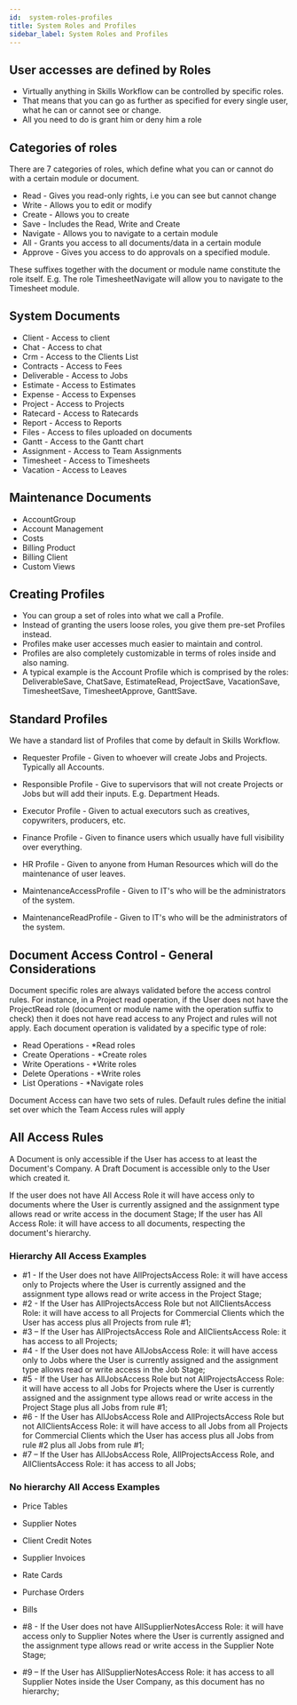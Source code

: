 ```yaml
---
id:  system-roles-profiles
title: System Roles and Profiles
sidebar_label: System Roles and Profiles
---
```


## User accesses are defined by Roles

- Virtually anything in Skills Workflow can be controlled by specific roles.
- That means that you can go as further as specified for every single user, what he can or cannot see or change.
- All you need to do is grant him or deny him a role

## Categories of roles
There are 7 categories of roles, which define what you can or cannot do with a certain module or document.

- Read - Gives you read-only rights, i.e you can see but cannot change
- Write - Allows you to edit or modify
- Create - Allows you to create
- Save - Includes the Read, Write and Create
- Navigate - Allows you to navigate to a certain module
- All - Grants you access to all documents/data in a certain module
- Approve - Gives you access to do approvals on a specified module.

These suffixes together with the document or module name constitute the role itself.
E.g. The role TimesheetNavigate will allow you to navigate to the Timesheet module.

## System Documents

- Client - Access to client
- Chat - Access to chat
- Crm - Access to the Clients List
- Contracts - Access to Fees
- Deliverable - Access to Jobs
- Estimate - Access to Estimates
- Expense - Access to Expenses
- Project - Access to Projects
- Ratecard - Access to Ratecards
- Report - Access to Reports
- Files - Access to files uploaded on documents
- Gantt - Access to the Gantt chart
- Assignment - Access to Team Assignments
- Timesheet - Access to Timesheets
- Vacation - Access to Leaves

## Maintenance Documents

- AccountGroup
- Account Management
- Costs
- Billing Product
- Billing Client
- Custom Views

## Creating Profiles

- You can group a set of roles into what we call a Profile.
- Instead of granting the users loose roles, you give them pre-set Profiles instead.
- Profiles make user accesses much easier to maintain and control.
- Profiles are also completely customizable in terms of roles inside and also naming.
- A typical example is the Account Profile which is comprised by the roles: DeliverableSave, ChatSave, EstimateRead, ProjectSave, VacationSave, TimesheetSave, TimesheetApprove, GanttSave.

## Standard Profiles
We have a standard list of Profiles that come by default in Skills Workflow.

- Requester Profile - Given to whoever will create Jobs and Projects. Typically all Accounts.
- Responsible Profile - Give to supervisors that will not create Projects or Jobs but will add their inputs. E.g. Department Heads.
- Executor Profile - Given to actual executors such as creatives, copywriters, producers, etc.
- Finance Profile - Given to finance users which usually have full visibility over everything.
- HR Profile - Given to anyone from Human Resources which will do the maintenance of user leaves.

- MaintenanceAccessProfile - Given to IT's who will be the administrators of the system.
- MaintenanceReadProfile - Given to IT's who will be the administrators of the system.


## Document Access Control - General Considerations 
Document specific roles are always validated before the access control rules. For instance, in a Project read operation, if the User does not have the ProjectRead role (document or module name with the operation suffix to check) then it does not have read access to any Project and rules will not apply. Each document operation is validated by a specific type of role:

- Read Operations - *Read roles
- Create Operations - *Create roles
- Write Operations - *Write roles
- Delete Operations - *Write roles
- List Operations - *Navigate roles

Document Access can have two sets of rules. Default rules define the initial set over which the Team Access rules will apply

## All Access Rules

A Document is only accessible if the User has access to at least the Document's Company. A Draft Document is accessible only to the User which created it.

If the user does not have All Access Role it will have access only to documents where the User is currently assigned and the assignment type allows read or write access in the document Stage;
If the user has All Access Role: it will have access to all documents, respecting the document's hierarchy. 


### Hierarchy All Access Examples

- #1 - If the User does not have AllProjectsAccess Role: it will have access only to Projects where the User is currently assigned and the assignment type allows read or write access in the Project Stage;
- #2 - If the User has AllProjectsAccess Role but not AllClientsAccess Role: it will have access to all Projects for Commercial Clients which the User has access plus all Projects from rule #1;
- #3 – If the User has AllProjectsAccess Role and AllClientsAccess Role: it has access to all Projects;
- #4 - If the User does not have AllJobsAccess Role: it will have access only to Jobs where the User is currently assigned and the assignment type allows read or write access in the Job Stage;
- #5 - If the User has AllJobsAccess Role but not AllProjectsAccess Role: it will have access to all Jobs for Projects where the User is currently assigned and the assignment type allows read or write access in the Project Stage plus all Jobs from rule #1;
- #6 - If the User has AllJobsAccess Role and AllProjectsAccess Role but not AllClientsAccess Role: it will have access to all Jobs from all Projects for Commercial Clients which the User has access plus all Jobs from rule #2 plus all Jobs from rule #1;
- #7 – If the User has AllJobsAccess Role, AllProjectsAccess Role, and AllClientsAccess Role: it has access to all Jobs;
### No hierarchy All Access Examples

- Price Tables
- Supplier Notes
- Client Credit Notes
- Supplier Invoices
- Rate Cards
- Purchase Orders
- Bills

- #8 - If the User does not have AllSupplierNotesAccess Role: it will have access only to Supplier Notes where the User is currently assigned and the assignment type allows read or write access in the Supplier Note Stage;
- #9 – If the User has AllSupplierNotesAccess Role: it has access to all Supplier Notes inside the User Company, as this document has no hierarchy;










